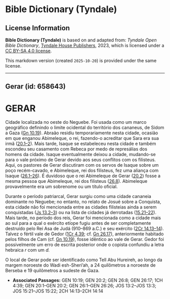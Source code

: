 # Bible Dictionary (Tyndale)

## License Information

**Bible Dictionary (Tyndale)** is based on and adapted from: _Tyndale Open Bible Dictionary_, [Tyndale House Publishers](https://tyndaleopenresources.com/), 2023, which is licensed under a [CC BY-SA 4.0 license](https://creativecommons.org/licenses/by-sa/4.0/legalcode.en).

This markdown version (created `2025-10-20`) is provided under the same license.



--------------------------------

## Gerar (id: 658643)

GERAR
=====

Cidade localizada no oeste do Neguebe. Foi usada como um marco geográfico definindo o limite ocidental do território dos cananeus, de Sidom a Gaza ([Gn 10\.19](https://ref.ly/Gen10:19)). Abraão residiu temporariamente nesta cidade, ocasião em que enganou Abimeleque, o rei, fazendo\-o acreditar que Sara era sua irmã ([20\.1–2](https://ref.ly/Gen20:1-Gen20:2)). Mais tarde, Isaque se estabeleceu nesta cidade e também escondeu seu casamento com Rebeca por medo de represálias dos homens da cidade. Isaque eventualmente deixou a cidade, mudando\-se para o vale próximo de Gerar devido aos seus conflitos com os filisteus. Aqui, os pastores de Gerar discutiram com os servos de Isaque sobre um poço recém\-cavado, e Abimeleque, rei dos filisteus, fez uma aliança com Isaque ([26\.1–26](https://ref.ly/Gen26:1-Gen26:26)). É duvidoso que o rei Abimeleque de Gerar ([20\.2](https://ref.ly/Gen20:2)) fosse a mesma pessoa que Abimeleque, rei dos filisteus ([26\.8](https://ref.ly/Gen26:8)). Abimeleque provavelmente era um sobrenome ou um título oficial.

Durante o período patriarcal, Gerar surgiu como uma cidade cananeia dominante no Neguebe; no entanto, no relato de Josué sobre a Conquista, esta cidade não foi mencionada entre as cidades filisteias ainda a serem conquistadas ([Js 13\.2–3](https://ref.ly/Josh13:2-Josh13:3)) ou na lista de cidades já derrotadas ([15\.21–22](https://ref.ly/Josh15:21-Josh15:22)). Mais tarde, no período dos reis, Gerar foi mencionada como a cidade mais ao sul para a qual o exército etíope fugiu antes de ser completamente destruído pelo Rei Asa de Judá (910–869 a.C.) e seu exército ([2Cr 14\.13–14](https://ref.ly/2Chr14:13-2Chr14:14)). Talvez o fértil vale de Gedor ([1Cr 4\.39](https://ref.ly/1Chr4:39); cf. [Gn 26\.17](https://ref.ly/Gen26:17)), anteriormente habitado pelos filhos de Cam (cf. [Gn 10\.19](https://ref.ly/Gen10:19)), fosse idêntico ao vale de Gerar. Gedor foi possivelmente um erro de escrita posterior onde o copista confundiu a letra hebraica *r* com um *d.*

O local de Gerar pode ser identificado como Tell Abu Hureireh, ao longo da margem noroeste do Wadi esh\-Sheri’ah, a 24 quilômetros a noroeste de Berseba e 19 quilômetros a sudeste de Gaza.

* **Associated Passages:** GEN 10:19; GEN 20:2; GEN 26:8; GEN 26:17; 1CH 4:39; GEN 20:1–GEN 20:2; GEN 26:1–GEN 26:26; JOS 13:2–JOS 13:3; JOS 15:21–JOS 15:22; 2CH 14:13–2CH 14:14

